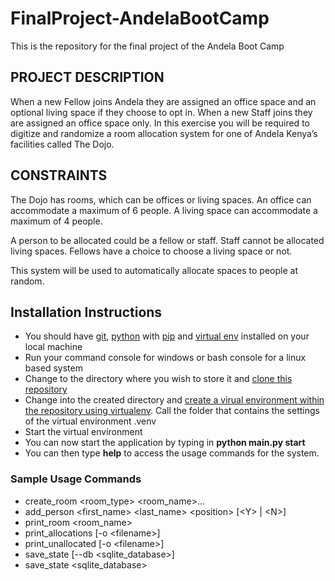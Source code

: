 # FinalProject-AndelaBootCamp
This is the repository for the final project of the Andela Boot Camp

## PROJECT DESCRIPTION

When a new Fellow joins Andela they are assigned an office space and an optional living space if they choose to opt in. When a new Staff joins they are assigned an office space only. In this exercise you will be required to digitize and randomize a room allocation system for one of Andela Kenya’s facilities called The Dojo.

## CONSTRAINTS

The Dojo has rooms, which can be offices or living spaces. An office can accommodate a maximum of 6 people. A living space can accommodate a maximum of 4 people.

A person to be allocated could be a fellow or staff. Staff cannot be allocated living spaces. Fellows have a choice to choose a living space or not.

This system will be used to automatically allocate spaces to people at random.

## Installation Instructions
- You should have [git](https://git-scm.com/downloads), [python](https://www.python.org/downloads/) with [pip](https://pip.pypa.io/en/stable/installing/) and [virtual env](https://virtualenv.pypa.io/en/stable/installation/) installed on your local machine
- Run your command console for windows or bash console for a linux based system
- Change to the directory where you wish to store it and [clone this repository](https://help.github.com/articles/cloning-a-repository/)
- Change into the created directory and [create a virual environment within the repository using virtualenv](http://docs.python-guide.org/en/latest/dev/virtualenvs/). Call the folder that contains the settings of the virtual environment .venv
- Start the virtual environment
- You can now start the application by typing in **python main.py start**
- You can then type **help** to access the usage commands for the system.

### Sample Usage Commands
- create_room <room_type> <room_name>...
- add_person <first_name> <last_name> \<position> [\<Y> | \<N>]
- print_room <room_name>
- print_allocations [-o \<filename>]
- print_unallocated [-o \<filename>]
- save_state [--db <sqlite_database>]
- save_state <sqlite_database>





